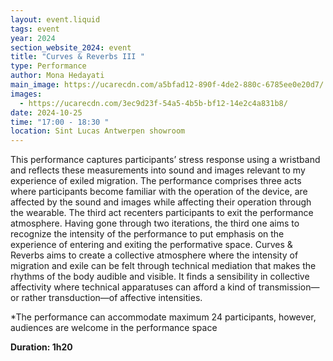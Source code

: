```yaml
---
layout: event.liquid
tags: event
year: 2024
section_website_2024: event
title: "Curves & Reverbs III "
type: Performance
author: Mona Hedayati
main_image: https://ucarecdn.com/a5bfad12-890f-4de2-880c-6785ee0e20d7/
images:
  - https://ucarecdn.com/3ec9d23f-54a5-4b5b-bf12-14e2c4a831b8/
date: 2024-10-25
time: "17:00 - 18:30 "
location: Sint Lucas Antwerpen showroom
---
```

This performance captures participants’ stress response using a wristband and reflects these measurements into sound and images relevant to my experience of exiled migration. The performance comprises three acts where participants become familiar with the operation of the device, are affected by the sound and images while affecting their operation through the wearable. The third act recenters participants to exit the performance atmosphere. Having gone through two iterations, the third one aims to recognize the intensity of the performance to put emphasis on the experience of entering and exiting the performative space. Curves & Reverbs aims to create a collective atmosphere where the intensity of migration and exile can be felt through technical mediation that makes the rhythms of the body audible and visible. It finds a sensibility in collective affectivity where technical apparatuses can afford a kind of transmission—or rather transduction—of affective intensities.

\*The performance can accommodate maximum 24 participants, however, audiences are welcome in the performance space

**Duration: 1h20**
